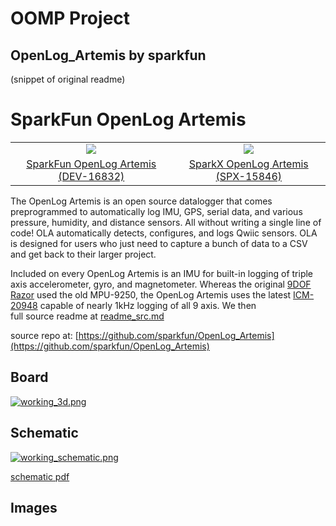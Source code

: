 # OOMP Project  
## OpenLog_Artemis  by sparkfun  
  
(snippet of original readme)  
  
SparkFun OpenLog Artemis  
===========================================================  
  
<table class="table table-hover table-striped table-bordered">  
  <tr align="center">  
   <td><a href="https://www.sparkfun.com/products/16832"><img src="https://cdn.sparkfun.com//assets/parts/1/5/7/5/3/16832-SparkFun_OpenLog_Artemis-02a.jpg"></a></td>  
   <td><a href="https://www.sparkfun.com/products/15846"><img src="https://cdn.sparkfun.com//assets/parts/1/4/4/8/0/15846-OpenLog_Artemis-04.jpg"></a></td>  
  </tr>  
  <tr align="center">  
    <td><a href="https://www.sparkfun.com/products/16832">SparkFun OpenLog Artemis (DEV-16832)</a></td>  
    <td><a href="https://www.sparkfun.com/products/15846">SparkX OpenLog Artemis (SPX-15846)</a></td>  
  </tr>  
</table>  
  
The OpenLog Artemis is an open source datalogger that comes preprogrammed to automatically log IMU, GPS, serial data, and various pressure, humidity, and distance sensors. All without writing a single line of code! OLA automatically detects, configures, and logs Qwiic sensors. OLA is designed for users who just need to capture a bunch of data to a CSV and get back to their larger project.  
  
Included on every OpenLog Artemis is an IMU for built-in logging of triple axis accelerometer, gyro, and magnetometer. Whereas the original [9DOF Razor](https://www.sparkfun.com/products/14001) used the old MPU-9250, the OpenLog Artemis uses the latest [ICM-20948](https://www.sparkfun.com/products/15335) capable of nearly 1kHz logging of all 9 axis. We then   
  full source readme at [readme_src.md](readme_src.md)  
  
source repo at: [https://github.com/sparkfun/OpenLog_Artemis](https://github.com/sparkfun/OpenLog_Artemis)  
## Board  
  
[![working_3d.png](working_3d_600.png)](working_3d.png)  
## Schematic  
  
[![working_schematic.png](working_schematic_600.png)](working_schematic.png)  
  
[schematic pdf](working_schematic.pdf)  
## Images  
